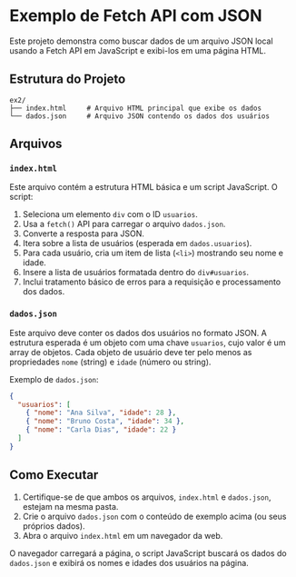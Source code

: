 # Exemplo de Fetch API com JSON

Este projeto demonstra como buscar dados de um arquivo JSON local usando a Fetch API em JavaScript e exibi-los em uma página HTML.

## Estrutura do Projeto

```
ex2/
├── index.html     # Arquivo HTML principal que exibe os dados
└── dados.json     # Arquivo JSON contendo os dados dos usuários
```

## Arquivos

### `index.html`

Este arquivo contém a estrutura HTML básica e um script JavaScript. O script:
1.  Seleciona um elemento `div` com o ID `usuarios`.
2.  Usa a `fetch()` API para carregar o arquivo `dados.json`.
3.  Converte a resposta para JSON.
4.  Itera sobre a lista de usuários (esperada em `dados.usuarios`).
5.  Para cada usuário, cria um item de lista (`<li>`) mostrando seu nome e idade.
6.  Insere a lista de usuários formatada dentro do `div#usuarios`.
7.  Inclui tratamento básico de erros para a requisição e processamento dos dados.

### `dados.json`

Este arquivo deve conter os dados dos usuários no formato JSON. A estrutura esperada é um objeto com uma chave `usuarios`, cujo valor é um array de objetos. Cada objeto de usuário deve ter pelo menos as propriedades `nome` (string) e `idade` (número ou string).

Exemplo de `dados.json`:
```json
{
  "usuarios": [
    { "nome": "Ana Silva", "idade": 28 },
    { "nome": "Bruno Costa", "idade": 34 },
    { "nome": "Carla Dias", "idade": 22 }
  ]
}
```

## Como Executar

1.  Certifique-se de que ambos os arquivos, `index.html` e `dados.json`, estejam na mesma pasta.
2.  Crie o arquivo `dados.json` com o conteúdo de exemplo acima (ou seus próprios dados).
3.  Abra o arquivo `index.html` em um navegador da web.

O navegador carregará a página, o script JavaScript buscará os dados do `dados.json` e exibirá os nomes e idades dos usuários na página.